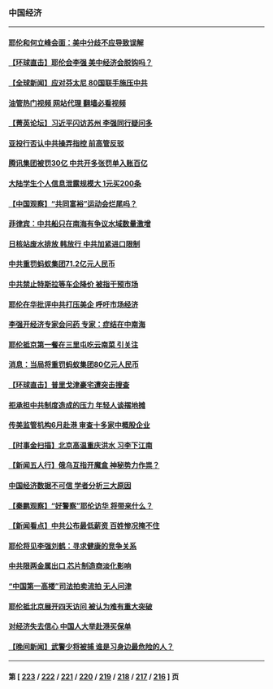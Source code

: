 ### 中国经济
---
#### [耶伦和何立峰会面：美中分歧不应导致误解](../../pages/ncid283/n14030774.md?07090445) 
#### [【环球直击】耶伦会李强 美中经济会脱钩吗？](../../pages/ncid283/n14030417.md?07090445) 
#### [【全球新闻】应对芬太尼 80国联手施压中共](../../pages/ncid283/n14030681.md?07090445) 
#### [油管热门视频 网站代理 翻墙必看视频](http://138.2.39.72:81/youtube.html?epic-marker?07090445)
#### [【菁英论坛】习近平闪访苏州 李强同行疑问多](../../pages/ncid283/n14030460.md?07090445) 
#### [亚投行否认中共操弄指控 前高管反驳](../../pages/ncid283/n14030399.md?07090445) 
#### [腾讯集团被罚30亿 中共开多张罚单入账百亿](../../pages/ncid283/n14030437.md?07090445) 
#### [大陆学生个人信息泄露规模大 1元买200条](../../pages/ncid283/n14030276.md?07090445) 
#### [【中国观察】“共同富裕”运动会烂尾吗？](../../pages/ncid283/n14029597.md?07090445) 
#### [菲律宾：中共船只在南海有争议水域数量激增](../../pages/ncid283/n14030377.md?07090445) 
#### [日核站废水排放 韩放行 中共加紧进口限制](../../pages/ncid283/n14030283.md?07090445) 
#### [中共重罚蚂蚁集团71.2亿元人民币](../../pages/ncid283/n14030345.md?07090445) 
#### [中共禁止特斯拉等车企降价 被指干预市场](../../pages/ncid283/n14029873.md?07090445) 
#### [耶伦在华批评中共打压美企 呼吁市场经济](../../pages/ncid283/n14030273.md?07090445) 
#### [李强开经济专家会问药 专家：症结在中南海](../../pages/ncid283/n14030225.md?07090445) 
#### [耶伦抵京第一餐在三里屯吃云南菜 引关注](../../pages/ncid283/n14030202.md?07090445) 
#### [消息：当局将重罚蚂蚁集团80亿元人民币](../../pages/ncid283/n14030207.md?07090445) 
#### [【环球直击】普里戈津豪宅遭突击搜查](../../pages/ncid283/n14029846.md?07090445) 
#### [拒承担中共制度造成的压力 年轻人谈摆地摊](../../pages/ncid283/n14029733.md?07090445) 
#### [传美监管机构6月赴港 审查十多家中概股企业](../../pages/ncid283/n14030046.md?07090445) 
#### [【时事金扫描】北京高温重庆洪水 习李下江南](../../pages/ncid283/n14029947.md?07090445) 
#### [【新闻五人行】俄乌互指开魔盒 神秘势力作祟？](../../pages/ncid283/n14029890.md?07090445) 
#### [中国经济数据不可信 学者分析三大原因](../../pages/ncid283/n14029778.md?07090445) 
#### [【秦鹏观察】“好警察”耶伦访华 将带来什么？](../../pages/ncid283/n14029877.md?07090445) 
#### [【新闻看点】中共公布最低薪资 百姓惨况掩不住](../../pages/ncid283/n14029789.md?07090445) 
#### [耶伦将见李强刘鹤：寻求健康的竞争关系](../../pages/ncid283/n14029757.md?07090445) 
#### [中共限两金属出口 芯片制造商淡化影响](../../pages/ncid283/n14029623.md?07090445) 
#### [“中国第一高楼”司法拍卖流拍 无人问津](../../pages/ncid283/n14029574.md?07090445) 
#### [耶伦抵北京展开四天访问 被认为难有重大突破](../../pages/ncid283/n14029596.md?07090445) 
#### [对经济失去信心 中国人大举赴港买保单](../../pages/ncid283/n14029433.md?07090445) 
#### [【晚间新闻】武警少将被捕 谁是习身边最危险的人？](../../pages/ncid283/n14029449.md?07090445) 

---
#### 第 [ [223](./223.md?07090445) / [222](./222.md?07090445) / [221](./221.md?07090445) / [220](./220.md?07090445) / [219](./219.md?07090445) / [218](./218.md?07090445) / [217](./217.md?07090445) / [216](./216.md?07090445) ] 页
